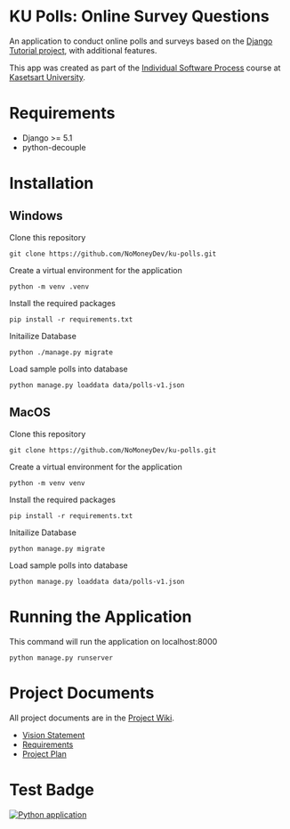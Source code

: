 # KU Polls: Online Survey Questions 

An application to conduct online polls and surveys based
on the [Django Tutorial project](https://docs.djangoproject.com/en/5.1/intro/tutorial01/), with
additional features.

This app was created as part of the [Individual Software Process](
https://cpske.github.io/ISP) course at [Kasetsart University](https://www.ku.ac.th).

# Requirements
- Django >= 5.1
- python-decouple 

# Installation
## Windows
Clone this repository
```
git clone https://github.com/NoMoneyDev/ku-polls.git
```
Create a virtual environment for the application
```
python -m venv .venv
```
Install the required packages
```
pip install -r requirements.txt
```
Initailize Database
```
python ./manage.py migrate
```
Load sample polls into database
```
python manage.py loaddata data/polls-v1.json
```

## MacOS
Clone this repository
```
git clone https://github.com/NoMoneyDev/ku-polls.git
```
Create a virtual environment for the application
```
python -m venv venv
```
Install the required packages
```
pip install -r requirements.txt
```
Initailize Database
```
python manage.py migrate
```
Load sample polls into database
```
python manage.py loaddata data/polls-v1.json
```

# Running the Application
This command will run the application on localhost:8000
```
python manage.py runserver
```

# Project Documents

All project documents are in the [Project Wiki](../../wiki/Home).

- [Vision Statement](../../wiki/Vision%20Statement)
- [Requirements](../../wiki/Requirements)
- [Project Plan](../../wiki/Project%20Plan)

# Test Badge
[![Python application](https://github.com/NoMoneyDev/ku-polls/actions/workflows/python-app.yml/badge.svg)](https://github.com/NoMoneyDev/ku-polls/actions/workflows/python-app.yml)
